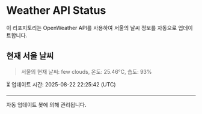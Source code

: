 
# Weather API Status

이 리포지토리는 OpenWeather API를 사용하여 서울의 날씨 정보를 자동으로 업데이트합니다.

## 현재 서울 날씨
> 서울의 현재 날씨: few clouds, 온도: 25.46°C, 습도: 93%

⏳ 업데이트 시간: 2025-08-22 22:25:42 (UTC)

---
자동 업데이트 봇에 의해 관리됩니다.
